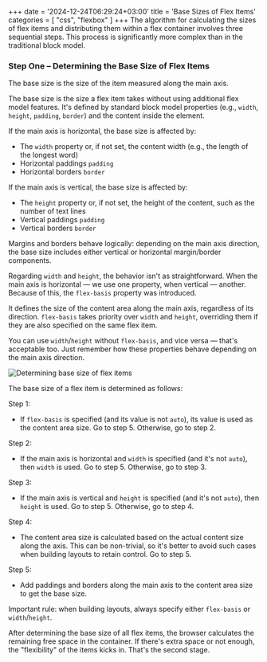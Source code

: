 +++
date = '2024-12-24T06:29:24+03:00'
title = 'Base Sizes of Flex Items'
categories = [ "css", "flexbox" ]
+++
The algorithm for calculating the sizes of flex items and distributing them within a flex container involves three sequential steps. This process is significantly more complex than in the traditional block model.

### Step One – Determining the Base Size of Flex Items

The base size is the size of the item measured along the main axis.

The base size is the size a flex item takes without using additional flex model features. It's defined by standard block model properties (e.g., `width`, `height`, `padding`, `border`) and the content inside the element.

If the main axis is horizontal, the base size is affected by:

- The `width` property or, if not set, the content width (e.g., the length of the longest word)
- Horizontal paddings `padding`
- Horizontal borders `border`

If the main axis is vertical, the base size is affected by:

- The `height` property or, if not set, the height of the content, such as the number of text lines
- Vertical paddings `padding`
- Vertical borders `border`

Margins and borders behave logically: depending on the main axis direction, the base size includes either vertical or horizontal margin/border components.

Regarding `width` and `height`, the behavior isn't as straightforward. When the main axis is horizontal — we use one property, when vertical — another. Because of this, the `flex-basis` property was introduced.

It defines the size of the content area along the main axis, regardless of its direction. `flex-basis` takes priority over `width` and `height`, overriding them if they are also specified on the same flex item.

You can use `width`/`height` without `flex-basis`, and vice versa — that's acceptable too. Just remember how these properties behave depending on the main axis direction.

![Determining base size of flex items](/images/base_weight.png)

The base size of a flex item is determined as follows:

Step 1:
- If `flex-basis` is specified (and its value is not `auto`), its value is used as the content area size. Go to step 5. Otherwise, go to step 2.

Step 2:
- If the main axis is horizontal and `width` is specified (and it's not `auto`), then `width` is used. Go to step 5. Otherwise, go to step 3.

Step 3:
- If the main axis is vertical and `height` is specified (and it's not `auto`), then `height` is used. Go to step 5. Otherwise, go to step 4.

Step 4:
- The content area size is calculated based on the actual content size along the axis. This can be non-trivial, so it's better to avoid such cases when building layouts to retain control. Go to step 5.

Step 5:
- Add paddings and borders along the main axis to the content area size to get the base size.

Important rule: when building layouts, always specify either `flex-basis` or `width`/`height`.

After determining the base size of all flex items, the browser calculates the remaining free space in the container. If there's extra space or not enough, the "flexibility" of the items kicks in. That's the second stage.
